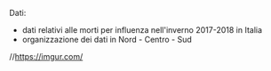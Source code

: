 Dati: <br>
- dati relativi alle morti per influenza nell'inverno 2017-2018 in Italia
- organizzazione dei dati in Nord - Centro - Sud

//https://imgur.com/
